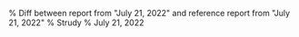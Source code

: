% Diff between report from "July 21, 2022" and reference report from "July 21, 2022"
% Strudy
% July 21, 2022


